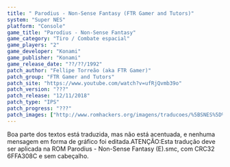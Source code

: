 ```yaml
---
title: " Parodius - Non-Sense Fantasy (FTR Gamer and Tutors)"
system: "Super NES"
platform: "Console"
game_title: "Parodius - Non-Sense Fantasy"
game_category: "Tiro / Combate espacial"
game_players: "2"
game_developer: "Konami"
game_publisher: "Konami"
game_release_date: "??/??/1992"
patch_author: "Fellipe Torreão (aka FTR Gamer)"
patch_group: "FTR Gamer and Tutors"
patch_site: "https://www.youtube.com/watch?v=ufRjQvmb39o"
patch_version: "???"
patch_release: "12/11/2018"
patch_type: "IPS"
patch_progress: "???"
patch_images: ["http://www.romhackers.org/imagens/traducoes/%5BSNES%5D%20Parodius%20-%20Non-Sense%20Fantasy%20-%20FTR%20Gamer%20-%201.png","http://www.romhackers.org/imagens/traducoes/%5BSNES%5D%20Parodius%20-%20Non-Sense%20Fantasy%20-%20FTR%20Gamer%20-%202.png","http://www.romhackers.org/imagens/traducoes/%5BSNES%5D%20Parodius%20-%20Non-Sense%20Fantasy%20-%20FTR%20Gamer%20-%203.png"]
---
```

Boa parte dos textos está traduzida, mas não está acentuada, e nenhuma mensagem em forma de gráfico foi editada.ATENÇÃO:Esta tradução deve ser aplicada na ROM Parodius - Non-Sense Fantasy (E).smc, com CRC32 6FFA308C e sem cabeçalho.